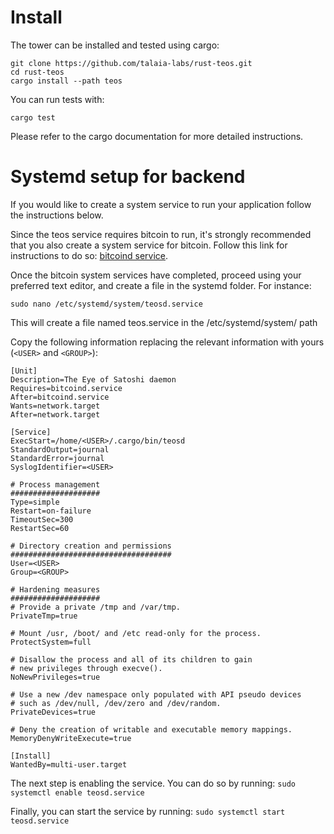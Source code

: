 # Install

The tower can be installed and tested using cargo:

```
git clone https://github.com/talaia-labs/rust-teos.git
cd rust-teos
cargo install --path teos
```

You can run tests with:

```
cargo test
```

Please refer to the cargo documentation for more detailed instructions.



# Systemd setup for backend

If you would like to create a system service to run your application follow the instructions below.

Since the teos service requires bitcoin to run, it's strongly recommended that you also create a system service for bitcoin. Follow this link for instructions to do so: [bitcoind service](https://twofaktor.github.io/minibolt/guide/bitcoin/bitcoin-client.html#autostart-on-boot).


Once the bitcoin system services have completed, proceed using your preferred text editor, and create a file in the systemd folder. For instance:

`sudo nano /etc/systemd/system/teosd.service`

This will create a file named teos.service in the /etc/systemd/system/ path

Copy the following information replacing the relevant information with yours (`<USER>` and `<GROUP>`):


```
[Unit]
Description=The Eye of Satoshi daemon
Requires=bitcoind.service
After=bitcoind.service
Wants=network.target
After=network.target

[Service]
ExecStart=/home/<USER>/.cargo/bin/teosd
StandardOutput=journal
StandardError=journal
SyslogIdentifier=<USER>

# Process management
####################
Type=simple
Restart=on-failure
TimeoutSec=300
RestartSec=60

# Directory creation and permissions
####################################
User=<USER>
Group=<GROUP>

# Hardening measures
####################
# Provide a private /tmp and /var/tmp.
PrivateTmp=true

# Mount /usr, /boot/ and /etc read-only for the process.
ProtectSystem=full

# Disallow the process and all of its children to gain
# new privileges through execve().
NoNewPrivileges=true

# Use a new /dev namespace only populated with API pseudo devices
# such as /dev/null, /dev/zero and /dev/random.
PrivateDevices=true

# Deny the creation of writable and executable memory mappings.
MemoryDenyWriteExecute=true

[Install]
WantedBy=multi-user.target

```

The next step  is enabling the service. You can do so by running:
`sudo systemctl enable teosd.service`

Finally, you can start the service by running:
`sudo systemctl start teosd.service`

